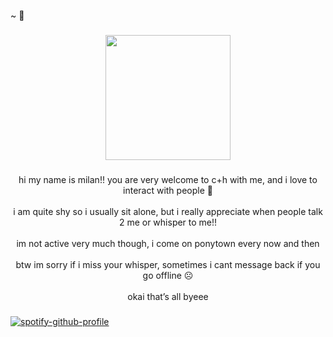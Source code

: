 <p align="left">~ 🦜</p>

###

<div align="center">
  <img height="200" src="https://24.media.tumblr.com/938056adc2bdd92f80712491149bff78/tumblr_mmtgftGhvg1rzn9vfo1_r1_500.gif"  />
</div>

###

<p align="center">hi my name is milan!! you are very welcome to c+h with me, and i love to interact with people 🙂<br><br>i am quite shy so i usually sit alone, but i really appreciate when people talk 2 me or whisper to me!!<br><br>im not active very much though, i come on ponytown every now and then<br><br>btw im sorry if i miss your whisper, sometimes i cant message back if you go offline ☹️<br><br>okai that’s all byeee</p>

###

[![spotify-github-profile](https://spotify-github-profile.kittinanx.com/api/view?uid=u28ihmd5yhz8br0ofnvomdi1p&cover_image=true&theme=default&show_offline=false&background_color=583300&interchange=false&bar_color=00374a)](https://github.com/kittinan/spotify-github-profile)
